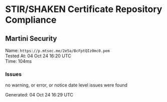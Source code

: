 # STIR/SHAKEN Certificate Repository Compliance

## Martini Security

Name: `https://p.mtsec.me/2e5a/BcFptQIz0mc0.pem`\
Tested At: 04 Oct 24 16:20 UTC\
Time: 104ms

### Issues

no warning, or error, or notice date level issues were found

Generated: 04 Oct 24 16:29 UTC